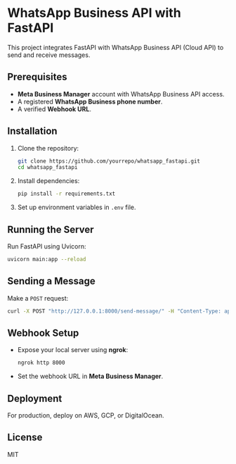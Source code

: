 # WhatsApp Business API with FastAPI

This project integrates FastAPI with WhatsApp Business API (Cloud API) to send and receive messages.

## Prerequisites

- **Meta Business Manager** account with WhatsApp Business API access.
- A registered **WhatsApp Business phone number**.
- A verified **Webhook URL**.

## Installation

1. Clone the repository:
   ```sh
   git clone https://github.com/yourrepo/whatsapp_fastapi.git
   cd whatsapp_fastapi
   ```

2. Install dependencies:
   ```sh
   pip install -r requirements.txt
   ```

3. Set up environment variables in `.env` file.

## Running the Server

Run FastAPI using Uvicorn:

```sh
uvicorn main:app --reload
```

## Sending a Message

Make a `POST` request:

```sh
curl -X POST "http://127.0.0.1:8000/send-message/" -H "Content-Type: application/json" -d '{"to": "recipient_phone_number", "message": "Hello from FastAPI!"}'
```

## Webhook Setup

- Expose your local server using **ngrok**:
  ```sh
  ngrok http 8000
  ```
- Set the webhook URL in **Meta Business Manager**.

## Deployment

For production, deploy on AWS, GCP, or DigitalOcean.

## License

MIT
